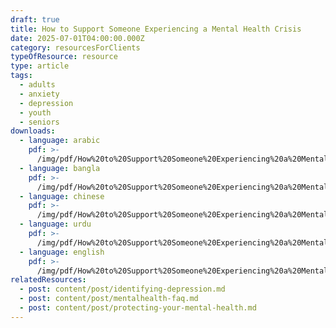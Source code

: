 ```yaml
---
draft: true
title: How to Support Someone Experiencing a Mental Health Crisis
date: 2025-07-01T04:00:00.000Z
category: resourcesForClients
typeOfResource: resource
type: article
tags:
  - adults
  - anxiety
  - depression
  - youth
  - seniors
downloads:
  - language: arabic
    pdf: >-
      /img/pdf/How%20to%20Support%20Someone%20Experiencing%20a%20Mental%20Health%20Crisis%20-%20Arabic.pdf
  - language: bangla
    pdf: >-
      /img/pdf/How%20to%20Support%20Someone%20Experiencing%20a%20Mental%20Health%20Crisis%20-%20Bangla.pdf
  - language: chinese
    pdf: >-
      /img/pdf/How%20to%20Support%20Someone%20Experiencing%20a%20Mental%20Health%20Crisis%20-%20Chinese.pdf
  - language: urdu
    pdf: >-
      /img/pdf/How%20to%20Support%20Someone%20Experiencing%20a%20Mental%20Health%20Crisis%20-%20Urdu.pdf
  - language: english
    pdf: >-
      /img/pdf/How%20to%20Support%20Someone%20Experiencing%20a%20Mental%20Health%20Crisis%20-%20English.pdf
relatedResources:
  - post: content/post/identifying-depression.md
  - post: content/post/mentalhealth-faq.md
  - post: content/post/protecting-your-mental-health.md
---
```


